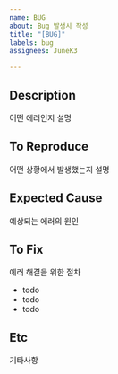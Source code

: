 ```yaml
---
name: BUG
about: Bug 발생시 작성
title: "[BUG]"
labels: bug
assignees: JuneK3

---
```


## Description
어떤 에러인지 설명

## To Reproduce
어떤 상황에서 발생했는지 설명

## Expected Cause
예상되는 에러의 원인

## To Fix
에러 해결을 위한 절차
- todo
- todo
- todo

## Etc
기타사항
